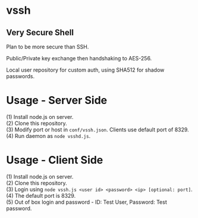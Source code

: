 # vssh
Very Secure Shell
---------

Plan to be more secure than SSH.

Public/Private key exchange then handshaking to AES-256.

Local user repository for custom auth, using SHA512 for shadow passwords.

# Usage - Server Side
(1) Install node.js on server.  
(2) Clone this repository.  
(3) Modify port or host in `conf/vssh.json`. Clients use default port of 8329.
(4) Run daemon as `node vsshd.js`.  

# Usage - Client Side
(1) Install node.js on server.  
(2) Clone this repository.  
(3) Login using `node vssh.js <user id> <password> <ip> [optional: port]`.
(4) The default port is 8329.  
(5) Out of box login and password - ID: Test User, Password: Test password.
